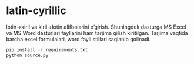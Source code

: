 # latin-cyrillic
lotin->kiril va kiril->lotin alifbolarini o’girish.  Shuningdek dasturga MS Excel va MS Word dasturlari fayllarini ham tarjima qilish kiritilgan. Tarjima vaqtida barcha excel formulalari, word fayli stillari saqlanib qolinadi.

```bash
pip install -r requirements.txt
python source.py
```
